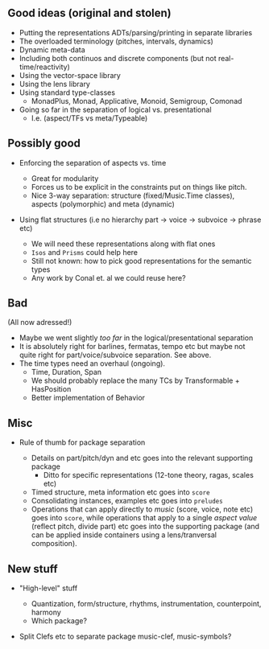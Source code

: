 
## Good ideas (original and stolen)

- Putting the representations ADTs/parsing/printing in separate libraries
- The overloaded terminology (pitches, intervals, dynamics)
- Dynamic meta-data
- Including both continuos and discrete components (but not real-time/reactivity)
- Using the vector-space library
- Using the lens library
- Using standard type-classes 
    - MonadPlus, Monad, Applicative, Monoid, Semigroup, Comonad
- Going so far in the separation of logical vs. presentational
    - I.e. (aspect/TFs vs meta/Typeable)

## Possibly good

- Enforcing the separation of aspects vs. time
    - Great for modularity
    - Forces us to be explicit in the constraints put on things like pitch.
    - Nice 3-way separation: structure (fixed/Music.Time classes), aspects (polymorphic) and meta (dynamic)

- Using flat structures (i.e no hierarchy part -> voice -> subvoice -> phrase etc)
    - We will need these representations along with flat ones
    - `Isos` and `Prisms` could help here
    - Still not known: how to pick good representations for the semantic types
    - Any work by Conal et. al we could reuse here?

## Bad


(All now adressed!)

- Maybe we went slightly *too far* in the logical/presentational separation
- It is absolutely right for barlines, fermatas, tempo etc but maybe not quite
  right for part/voice/subvoice separation. See above.
- The time types need an overhaul (ongoing).
    - Time, Duration, Span
    - We should probably replace the many TCs by Transformable + HasPosition
    - Better implementation of Behavior

## Misc

- Rule of thumb for package separation

    - Details on part/pitch/dyn and etc goes into the relevant supporting package
        - Ditto for specific representations (12-tone theory, ragas, scales etc)
    - Timed structure, meta information etc goes into `score`
    - Consolidating instances, examples etc goes into `preludes`
    - Operations that can apply directly to *music* (score, voice, note etc) goes into
      `score`, while operations that apply to a single *aspect value* (reflect pitch,
      divide part) etc goes into the supporting package (and can be applied inside
      containers using a lens/tranversal composition).

## New stuff

- "High-level" stuff
    - Quantization, form/structure, rhythms, instrumentation, counterpoint, harmony
    - Which package?

- Split Clefs etc to separate package
    music-clef, music-symbols?
  


   

